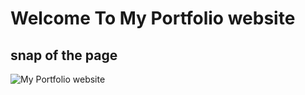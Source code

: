 # Welcome To My Portfolio website

## snap of the page
![ My Portfolio website](/My-Official-Website/src/images/screenshot.jpeg)